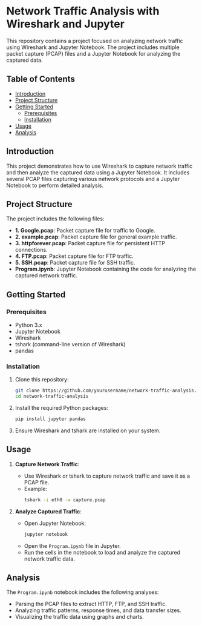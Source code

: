 # Network Traffic Analysis with Wireshark and Jupyter

This repository contains a project focused on analyzing network traffic using Wireshark and Jupyter Notebook. The project includes multiple packet capture (PCAP) files and a Jupyter Notebook for analyzing the captured data.

## Table of Contents
- [Introduction](#introduction)
- [Project Structure](#project-structure)
- [Getting Started](#getting-started)
  - [Prerequisites](#prerequisites)
  - [Installation](#installation)
- [Usage](#usage)
- [Analysis](#analysis)

## Introduction
This project demonstrates how to use Wireshark to capture network traffic and then analyze the captured data using a Jupyter Notebook. It includes several PCAP files capturing various network protocols and a Jupyter Notebook to perform detailed analysis.

## Project Structure
The project includes the following files:
- **1. Google.pcap**: Packet capture file for traffic to Google.
- **2. example.pcap**: Packet capture file for general example traffic.
- **3. httpforever.pcap**: Packet capture file for persistent HTTP connections.
- **4. FTP.pcap**: Packet capture file for FTP traffic.
- **5. SSH.pcap**: Packet capture file for SSH traffic.
- **Program.ipynb**: Jupyter Notebook containing the code for analyzing the captured network traffic.

## Getting Started

### Prerequisites
- Python 3.x
- Jupyter Notebook
- Wireshark
- tshark (command-line version of Wireshark)
- pandas

### Installation
1. Clone this repository:
   ```sh
   git clone https://github.com/yourusername/network-traffic-analysis.git
   cd network-traffic-analysis
   ```

2. Install the required Python packages:
   ```sh
   pip install jupyter pandas
   ```

3. Ensure Wireshark and tshark are installed on your system.

## Usage
1. **Capture Network Traffic**:
   - Use Wireshark or tshark to capture network traffic and save it as a PCAP file.
   - Example:
     ```sh
     tshark -i eth0 -w capture.pcap
     ```

2. **Analyze Captured Traffic**:
   - Open Jupyter Notebook:
     ```sh
     jupyter notebook
     ```
   - Open the `Program.ipynb` file in Jupyter.
   - Run the cells in the notebook to load and analyze the captured network traffic data.

## Analysis
The `Program.ipynb` notebook includes the following analyses:
- Parsing the PCAP files to extract HTTP, FTP, and SSH traffic.
- Analyzing traffic patterns, response times, and data transfer sizes.
- Visualizing the traffic data using graphs and charts.